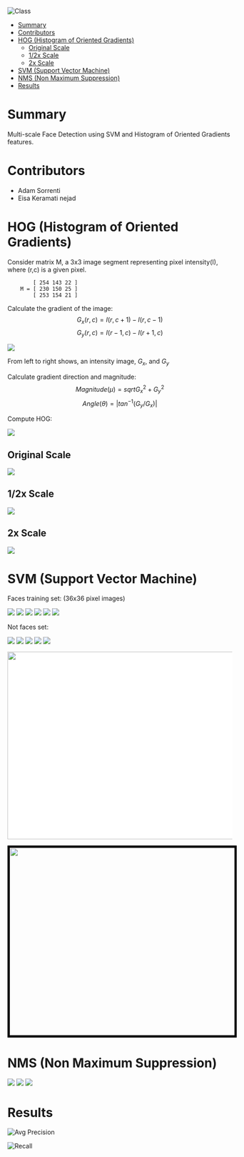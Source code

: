 ![Class](https://github.com/mbrotos/Face-Detection-SVM-HOG/blob/main/code_and_images/class-classified.png "Class")

- [Summary](#summary)
- [Contributors](#contributors)
- [HOG (Histogram of Oriented Gradients)](#hog-histogram-of-oriented-gradients)
  - [Original Scale](#original-scale)
  - [1/2x Scale](#12x-scale)
  - [2x Scale](#2x-scale)
- [SVM (Support Vector Machine)](#svm-support-vector-machine)
- [NMS (Non Maximum Suppression)](#nms-non-maximum-suppression)
- [Results](#results)

# Summary

Multi-scale Face Detection using SVM and Histogram of Oriented Gradients features.

# Contributors

- Adam Sorrenti
- Eisa Keramati nejad

# HOG (Histogram of Oriented Gradients)

Consider matrix M, a 3x3 image segment representing pixel intensity(I), where (r,c) is a given pixel.
```
        [ 254 143 22 ] 
    M = [ 230 150 25 ]  
        [ 253 154 21 ] 
```

Calculate the gradient of the image: 
$$G_x(r,c)=I(r,c+1)-I(r,c-1)$$ $$G_y(r,c)=I(r-1,c)-I(r+1,c)$$

![](https://upload.wikimedia.org/wikipedia/commons/thumb/6/67/Intensity_image_with_gradient_images.png/390px-Intensity_image_with_gradient_images.png)

From left to right shows, an intensity image, $G_x$, and $G_y$


Calculate gradient direction and magnitude:
$$Magnitude(µ)=sqrt{G_x^2+G_y^2}$$
$$Angle(θ)=|tan^{-1}(G_y/G_x)|$$

Compute HOG:

![](https://github.com/mbrotos/Face-Detection-SVM-HOG/blob/main/HOG.png)

## Original Scale
![](https://github.com/mbrotos/Face-Detection-SVM-HOG/blob/main/class-x1-hog-8x8.png)
## 1/2x Scale
![](https://github.com/mbrotos/Face-Detection-SVM-HOG/blob/main/class-x0.5-hog-8x8.png)
## 2x Scale
![](https://github.com/mbrotos/Face-Detection-SVM-HOG/blob/main/class-x2-hog-8x8.png)

# SVM (Support Vector Machine)

Faces training set: (36x36 pixel images)

![](https://github.com/mbrotos/Face-Detection-SVM-HOG/blob/main/code_and_images/cropped_training_images_faces/caltech_web_crop_02344.jpg)
![](https://github.com/mbrotos/Face-Detection-SVM-HOG/blob/main/code_and_images/cropped_training_images_faces/caltech_web_crop_02345.jpg)
![](https://github.com/mbrotos/Face-Detection-SVM-HOG/blob/main/code_and_images/cropped_training_images_faces/caltech_web_crop_02346.jpg)
![](https://github.com/mbrotos/Face-Detection-SVM-HOG/blob/main/code_and_images/cropped_training_images_faces/caltech_web_crop_02347.jpg)
![](https://github.com/mbrotos/Face-Detection-SVM-HOG/blob/main/code_and_images/cropped_training_images_faces/caltech_web_crop_02348.jpg)
![](https://github.com/mbrotos/Face-Detection-SVM-HOG/blob/main/code_and_images/cropped_training_images_faces/caltech_web_crop_02349.jpg)



Not faces set:

![](https://github.com/mbrotos/Face-Detection-SVM-HOG/blob/main/code_and_images/cropped_training_images_notfaces/2211.jpg)
![](https://github.com/mbrotos/Face-Detection-SVM-HOG/blob/main/code_and_images/cropped_training_images_notfaces/2212.jpg)
![](https://github.com/mbrotos/Face-Detection-SVM-HOG/blob/main/code_and_images/cropped_training_images_notfaces/2213.jpg)
![](https://github.com/mbrotos/Face-Detection-SVM-HOG/blob/main/code_and_images/cropped_training_images_notfaces/2214.jpg)
![](https://github.com/mbrotos/Face-Detection-SVM-HOG/blob/main/code_and_images/cropped_training_images_notfaces/2215.jpg)



<img src="https://lh6.googleusercontent.com/wVQECvLrpASDIYsN4upUV9zALVxytbtytwHxDhHAvI5OQdIrs3zTukkjkbweHBdlFY2DN_AYu186_0mcgprwT4LJ6oAGcGPwReRz0hUidmIID7cNy34SqdWSWjh8CWCeG4qL8bE" width="1000" height="420" style="background-color: white"></img>


<img src="https://www.mdpi.com/sensors/sensors-21-04283/article_deploy/html/images/sensors-21-04283-g002.png" width="570" height="420" style="border:5px solid black"></img>



# NMS (Non Maximum Suppression)

![](https://github.com/mbrotos/Face-Detection-SVM-HOG/blob/main/NMS-mono.png)
![](https://github.com/mbrotos/Face-Detection-SVM-HOG/blob/main/NMS-multi.png)
![](https://github.com/mbrotos/Face-Detection-SVM-HOG/blob/main/NMS-algo.png)


# Results


![Avg Precision](https://github.com/mbrotos/Face-Detection-SVM-HOG/blob/main/code_and_images/average_precision.png "Avg Precision")

![Recall](https://github.com/mbrotos/Face-Detection-SVM-HOG/blob/main/code_and_images/best-recall-falsepos.png "Recall")

